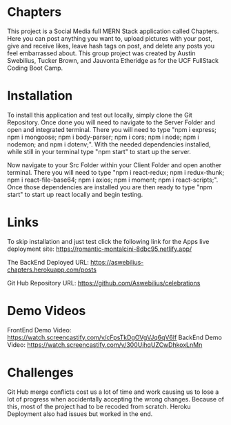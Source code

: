 # Chapters

This project is a Social Media full MERN Stack application called Chapters. Here you can post anything you want to, upload pictures with your post, give and receive likes, leave hash tags on post, and delete any posts you feel embarrassed about. This group project was created by Austin Swebilius, Tucker Brown, and Jauvonta Etheridge as for the UCF FullStack Coding Boot Camp.

# Installation

To install this application and test out locally, simply clone the Git Repository. Once done you will need to navigate to the Server Folder and open and integrated terminal. There you will need to type "npm i express; npm i mongoose; npm i body-parser; npm i cors; npm i node; npm i nodemon; and npm i dotenv;". With the needed dependencies installed, while still in your terminal type "npm start" to start up the server.

Now navigate to your Src Folder within your Client Folder and open another terminal. There you will need to type "npm i react-redux; npm i redux-thunk; npm i react-file-base64; npm i axios; npm i moment; npm i react-scripts;". Once those dependencies are installed you are then ready to type "npm start" to start up react locally and begin testing.

# Links

To skip installation and just test click the following link for the Apps live deployment site: https://romantic-montalcini-8dbc95.netlify.app/

The BackEnd Deployed URL: https://aswebilius-chapters.herokuapp.com/posts

Git Hub Repository URL: https://github.com/Aswebilius/celebrations


# Demo Videos

FrontEnd Demo Video: https://watch.screencastify.com/v/cFpsTkDgOVgVJq6qV6lf
BackEnd Demo Video:  https://watch.screencastify.com/v/300UihqUZCwDhkoxLnMn

# Challenges

Git Hub merge conflicts cost us a lot of time and work causing us to lose a lot of progress when accidentally accepting the wrong changes. Because of this, most of the project had to be recoded from scratch. Heroku Deployment also had issues but worked in the end.
